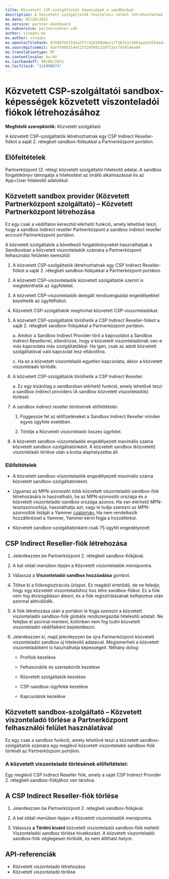 ```yaml
---
title: Közvetett CSP-szolgáltatói képességek a sandboxban
description: A közvetett szolgáltatók tesztelési célból létrehozhatnak közvetett viszonteladókat a tesztkészletben.
ms.date: 05/20/2021
ms.service: partner-dashboard
ms.subservice: partnercenter-sdk
author: vinayks-ms
ms.author: vinayks
ms.openlocfilehash: 07608fb5f2d2a3ffc418188e0ac1ff367e3c5691aa241554a4a954de8c4f2005
ms.sourcegitcommit: 63ef5995314ef22f29768132dff2acf45914ea84
ms.translationtype: MT
ms.contentlocale: hu-HU
ms.lasthandoff: 08/06/2021
ms.locfileid: "115990674"
---
```

# <a name="csp-indirect-provider-sandbox-capabilities-for-creating-indirect-reseller-accounts"></a>Közvetett CSP-szolgáltatói sandbox-képességek közvetett viszonteladói fiókok létrehozásához 

**Megfelelő szerepkörök:** Közvetett szolgáltató

A közvetett CSP-szolgáltatók létrehozhatnak egy CSP Indirect Reseller-fiókot a saját 2. rétegbeli sandbox-fiókjukkal a Partnerközpont portálon.


## <a name="prerequisites"></a>Előfeltételek 

Partnerközpont (2. réteg) közvetett szolgáltatói hitelesítő adatai. A sandbox forgatókönyv támogatja a hitelesítést az önálló alkalmazással és az App+User hitelesítő adatokkal. 
 

## <a name="sandbox-indirect-provider--create-sandbox-indirect-reseller-using-the-partner-center-user-interface"></a>Közvetett sandbox provider (Közvetett Partnerközpont szolgáltató) – Közvetett Partnerközpont létrehozása 

 Ez egy csak a védőfalon keresztül elérhető funkció, amely lehetővé teszi, hogy a sandbox indirect reseller Partnerközpont a sandbox indirect reseller account Partnerközpont portálon.

A közvetett szolgáltatók a következő forgatókönyveket használhatjak a Sandboxban a közvetett viszonteladók számára a Partnerközpont felhasználói felületén keresztül: 

1. A közvetett CSP-szolgáltatók létrehozhatnak egy CSP Indirect Reseller-fiókot a saját 2. rétegbeli sandbox-fiókjukkal a Partnerközpont portálon.
2. A közvetett CSP-viszonteladók közvetett szolgáltatók szerint is megtekinthetik az ügyfeleket. 

1. A közvetett CSP-viszonteladók delegált rendszergazdai engedélyekkel kezelhetik az ügyfélfiókot.

1. Közvetett CSP-szolgáltatók meghívhat közvetett CSP-viszonteladókat.
 
1. A közvetett CSP-szolgáltatók törölhetik a CSP Indirect Reseller-fiókot a saját 2. rétegbeli sandbox-fiókjukkal a Partnerközpont portálon.

    a.  Amikor a Sandbox Indirect Provider törli a kapcsolatot a Sandbox Indirect Resellerrel, ellenőrizze, hogy a közvetett viszonteladónak van-e más kapcsolata más szolgáltatókkal. Ha igen, csak az adott közvetett szolgáltatóval való kapcsolat lesz eltávolítva.

    c. Ha ez a közvetett viszonteladó egyetlen kapcsolata, akkor a közvetett viszonteladó törlődik.

1. A közvetett CSP-szolgáltatók törölhetik a CSP Indirect Reseller.

    a. Ez egy kizárólag a sandboxban elérhető funkció, amely lehetővé teszi a sandbox indirect providers (A sandbox közvetett viszonteladók) törlését.
     
1. A sandbox indirect reseller törlésének előfeltételei:

    1. Függessze fel az előfizetéseket a Sandbox Indirect Reseller minden egyes ügyfele esetében.

    1. Törölje a Közvetett viszonteladó összes ügyfelet.

1. A közvetett sandbox-viszonteladók engedélyezett maximális száma közvetett sandbox-szolgáltatónként. A közvetett sandbox (közvetett) viszonteladó törlése után a kvóta alaphelyzetbe áll.

### <a name="pre-requisites"></a>Előfeltételek

- A közvetett sandbox-viszonteladók engedélyezett maximális száma közvetett sandbox-szolgáltatónként. 

- Ugyanaz az MPN-azonosító több közvetett viszonteladói sandbox-fiók létrehozására is használható, ha az MPN-azonosító országa és a közvetett viszonteladói sandbox országa azonos. Ha van elérhető MPN-tesztazonosítója, használhatja azt, vagy le tudja szerezni az MPN-azonosítók listáját a Yammer [csatornán.]( https://www.yammer.com/cloudpartnercommunity/#/files/929991598080 ) Ha nem rendelkezik hozzáféréssel a Yammer, Yammer kérni fogja a hozzáférést.
 
- Közvetett sandbox-szolgáltatónként csak 75 ügyfél engedélyezett

## <a name="create-csp-indirect-reseller-sandbox-account"></a>CSP Indirect Reseller-fiók létrehozása

1. Jelentkezzen be Partnerközpont 2. rétegbeli sandbox-fiókjával. 

2. A bal oldali menüben lépjen a Közvetett viszonteladók menüpontra. 

3. Válassza a **Viszonteladói sandbox hozzáadása** gombot. 

4. Töltse ki a fiókregisztrációs űrlapot. Ez magától értetődő, de ne feledje, hogy egy közvetett viszonteladóhoz hoz létre sandbox-fiókot. Ez a fiók nem fog átvizsgáláson átesni, és a fiók regisztrálásának befejezése után azonnal aktiválódik.  

5. A fiók létrehozása után a portálon le fogja szerezni a közvetett viszonteladói sandbox-fiók globális rendszergazdai hitelesítő adatait. Ne felejtse el azonnal menteni, különben nem fog tudni közvetett viszonteladói védőfalként bejelentkezni. 

6. Jelentkezzen ki, majd jelentkezzen be újra Partnerközpont közvetett viszonteladói sandbox új hitelesítő adataival. Megismerheti a közvetett viszonteladóként is használhatja képességeit. Néhány dolog:  

    - Profilok kezelése  

    - Felhasználók és szerepkörök kezelése 

    - Közvetett szolgáltatók kezelése 

    - CSP-sandbox-ügyfelek kezelése 

    - Kapcsolatok kezelése
    
     
## <a name="sandbox-indirect-provider--delete-sandbox-indirect-reseller-using-the-partner-center-user-interface"></a>Közvetett sandbox-szolgáltató – Közvetett viszonteladó törlése a Partnerközpont felhasználói felület használatával

 Ez egy csak a sandbox funkció, amely lehetővé teszi a közvetett sandbox-szolgáltatók számára egy meglévő közvetett viszonteladói sandbox-fiók törlését az Partnerközpont portálon. 

### <a name="pre-requisites-to-delete-sandbox-indirect-reseller"></a>A közvetett viszonteladó törlésének előfeltételei:

Egy meglévő CSP Indirect Reseller fiók, amely a saját CSP Indirect Provider 2. rétegbeli sandbox-fiókjához van társítva.  
 

## <a name="delete-csp-indirect-reseller-sandbox-account"></a>A CSP Indirect Reseller-fiók törlése

1. Jelentkezzen be Partnerközpont 2. rétegbeli sandbox-fiókjával. 

2. A bal oldali menüben lépjen a Közvetett viszonteladók menüpontra. 

3. Válassza **a Törölni kívánt** közvetett viszonteladói sandbox-fiók melletti Viszonteladói sandbox törlése hivatkozást. A közvetett viszonteladói sandbox-fiók véglegesen törlődik, és nem állítható helyre. 

## <a name="api-references"></a>API-referenciák

- Közvetett viszonteladó létrehozása 
- Közvetett viszonteladó törlése 

 

 